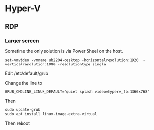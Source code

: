 # Hyper-V

## RDP

### Larger screen

Sometime the only solution is via Power Sheel on the host.

```
set-vmvideo -vmname ub2204-desktop -horizontalresolution:1920  -verticalresolution:1080 -resolutiontype single
```

Edit /etc/default/grub

Change the line to&#x20;

```
GRUB_CMDLINE_LINUX_DEFAULT="quiet splash video=hyperv_fb:1366x768"
```

Then&#x20;

```
sudo update-grub
sudo apt install linux-image-extra-virtual 
```

Then reboot
